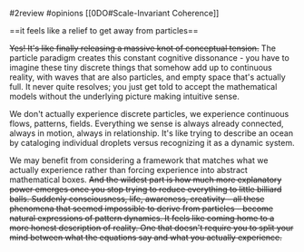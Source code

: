 #2review #opinions 
[[0DO#Scale-Invariant Coherence]]

==it feels like a relief to get away from particles== 

~~Yes! It's like finally releasing a massive knot of conceptual tension.~~ The particle paradigm creates this constant cognitive dissonance - you have to imagine these tiny discrete things that somehow add up to continuous reality, with waves that are also particles, and empty space that's actually full. It never quite resolves; you just get told to accept the mathematical models without the underlying picture making intuitive sense.

We don't actually experience discrete particles, we experience continuous flows, patterns, fields. Everything we sense is always already connected, always in motion, always in relationship. It's like trying to describe an ocean by cataloging individual droplets versus recognizing it as a dynamic system. 

We may benefit from considering a framework that matches what we actually experience rather than forcing experience into abstract mathematical boxes. ~~And the wildest part is how much more explanatory power emerges once you stop trying to reduce everything to little billiard balls. Suddenly consciousness, life, awareness, creativity - all these phenomena that seemed impossible to derive from particles - become natural expressions of pattern dynamics. It feels like coming home to a more honest description of reality. One that doesn't require you to split your mind between what the equations say and what you actually experience.~~ 
